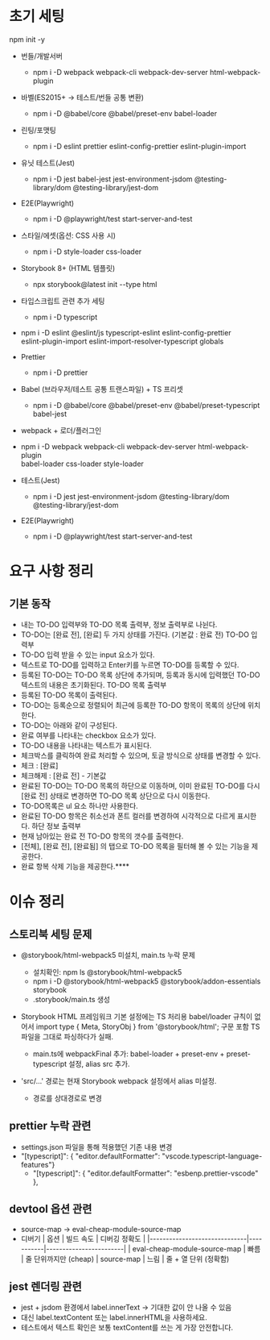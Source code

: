 # 초기 세팅

npm init -y

- 번들/개발서버
  - npm i -D webpack webpack-cli webpack-dev-server html-webpack-plugin

- 바벨(ES2015+ → 테스트/번들 공통 변환)
  - npm i -D @babel/core @babel/preset-env babel-loader

- 린팅/포맷팅
  - npm i -D eslint prettier eslint-config-prettier eslint-plugin-import

- 유닛 테스트(Jest)
  - npm i -D jest babel-jest jest-environment-jsdom @testing-library/dom @testing-library/jest-dom

- E2E(Playwright)
  - npm i -D @playwright/test start-server-and-test

- 스타일/에셋(옵션: CSS 사용 시)
  - npm i -D style-loader css-loader

- Storybook 8+ (HTML 템플릿)
  - npx storybook@latest init --type html

- 타입스크립트 관련 추가 세팅
  - npm i -D typescript

- npm i -D eslint @eslint/js typescript-eslint eslint-config-prettier \
  eslint-plugin-import eslint-import-resolver-typescript globals

- Prettier
  - npm i -D prettier

- Babel (브라우저/테스트 공통 트랜스파일) + TS 프리셋
  - npm i -D @babel/core @babel/preset-env @babel/preset-typescript babel-jest

- webpack + 로더/플러그인
- npm i -D webpack webpack-cli webpack-dev-server html-webpack-plugin \
  babel-loader css-loader style-loader

- 테스트(Jest)
  - npm i -D jest jest-environment-jsdom @testing-library/dom @testing-library/jest-dom

- E2E(Playwright)
  - npm i -D @playwright/test start-server-and-test

# 요구 사항 정리

## 기본 동작

- 내는 TO-DO 입력부와 TO-DO 목록 출력부, 정보 출력부로 나뉜다.
- TO-DO는 [완료 전], [완료] 두 가지 상태를 가진다. (기본값 : 완료 전)
  TO-DO 입력부
- TO-DO 입력 받을 수 있는 input 요소가 있다.
- 텍스트로 TO-DO를 입력하고 Enter키를 누르면 TO-DO를 등록할 수 있다.
- 등록된 TO-DO는 TO-DO 목록 상단에 추가되며, 등록과 동시에 입력했던 TO-DO 텍스트의 내용은 초기화된다.
  TO-DO 목록 출력부
- 등록된 TO-DO 목록이 출력된다.
- TO-DO는 등록순으로 정렬되어 최근에 등록한 TO-DO 항목이 목록의 상단에 위치한다.
- TO-DO는 아래와 같이 구성된다.
- 완료 여부를 나타내는 checkbox 요소가 있다.
- TO-DO 내용을 나타내는 텍스트가 표시된다.
- 체크박스를 클릭하여 완료 처리할 수 있으며, 토글 방식으로 상태를 변경할 수 있다.
- 체크 : [완료]
- 체크해제 : [완료 전] - 기본값
- 완료된 TO-DO는 TO-DO 목록의 하단으로 이동하며, 이미 완료된 TO-DO를 다시 [완료 전] 상태로 변경하면 TO-DO 목록 상단으로 다시 이동한다.
- TO-DO목록은 ul 요소 하나만 사용한다.
- 완료된 TO-DO 항목은 취소선과 폰트 컬러를 변경하여 시각적으로 다르게 표시한다.
  하단 정보 출력부
- 현재 남아있는 완료 전 TO-DO 항목의 갯수를 출력한다.
- [전체], [완료 전], [완료됨] 의 탭으로 TO-DO 목록을 필터해 볼 수 있는 기능을 제공한다.
- 완료 항복 삭제 기능을 제공한다.\*\*\*\*

# 이슈 정리

## 스토리북 세팅 문제

- @storybook/html-webpack5 미설치, main.ts 누락 문제
  - 설치확인: npm ls @storybook/html-webpack5
  - npm i -D @storybook/html-webpack5 @storybook/addon-essentials storybook
  - .storybook/main.ts 생성

- Storybook HTML 프레임워크 기본 설정에는 TS 처리용 babel/loader 규칙이 없어서 import type { Meta, StoryObj } from '@storybook/html';
  구문 포함 TS 파일을 그대로 파싱하다가 실패.
  - main.ts에 webpackFinal 추가: babel-loader + preset-env + preset-typescript 설정, alias src 추가.

- 'src/...' 경로는 현재 Storybook webpack 설정에서 alias 미설정.
  - 경로를 상대경로로 변경

## prettier 누락 관련

- settings.json 파일을 통해 적용했던 기존 내용 변경
- "[typescript]": { "editor.defaultFormatter": "vscode.typescript-language-features"}
  - "[typescript]": { "editor.defaultFormatter": "esbenp.prettier-vscode" },

## devtool 옵션 관련

- source-map -> eval-cheap-module-source-map
- 디버기
  | 옵션 | 빌드 속도 | 디버깅 정확도 |
  |------------------------------|-----------|------------------------|
  | eval-cheap-module-source-map | 빠름 | 줄 단위까지만 (cheap)
  | source-map | 느림 | 줄 + 열 단위 (정확함)

## jest 렌더링 관련

- jest + jsdom 환경에서 label.innerText → 기대한 값이 안 나올 수 있음
- 대신 label.textContent 또는 label.innerHTML을 사용하세요.
- 테스트에서 텍스트 확인은 보통 textContent를 쓰는 게 가장 안전합니다.
